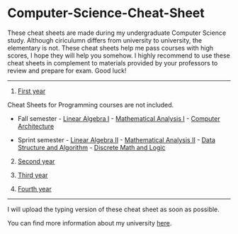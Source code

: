 # Computer-Science-Cheat-Sheet

These cheat sheets are made during my undergraduate Computer Science study. Although ciriculumn differs from university to university, the elementary is not. These cheat sheets help me pass courses with high scores, I hope they will help you somehow. I highly recommend to use these cheat sheets in complement to materials provided by your professors to review and prepare for exam. Good luck!

----

1. [First year](./1st-year)

Cheat Sheets for Programming courses are not included.

  * Fall semester
        - [Linear Algebra I](./1st-year/Linear-Algebra-I.pdf)
        - [Mathematical Analysis I](./1st-year/Mathematical-Analysis-I.pdf)
        - [Computer Architecture]()
        
  * Sprint semester
        - [Linear Algebra II](Linear-Algebra-II.pdf)
        - [Mathematical Analysis II](./1st-year/Mathematical-Analysis-II.pdf)
        - [Data Structure and Algorithm](./1st-year/Data-Structure-Algorithm.pdf)
        - [Discrete Math and Logic](./1st-year/Discrete-Math.pdf)
        
 2. [Second year]()
 
 3. [Third year]()
 
 4. [Fourth year]()
 
 ----
 
 I will upload the typing version of these cheat sheet as soon as possible.
 
 You can find more information about my university [here](https://university.innopolis.ru/en/).
